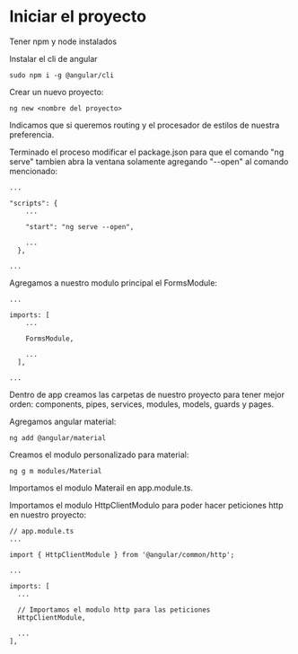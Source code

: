 # Iniciar el proyecto

Tener npm y node instalados

Instalar el cli de angular

```
sudo npm i -g @angular/cli
```

Crear un nuevo proyecto:

```
ng new <nombre del proyecto>
```

Indicamos que si queremos routing y el procesador de estilos de nuestra preferencia.

Terminado el proceso modificar el package.json para que el comando "ng serve" tambien abra la ventana solamente agregando "--open" al comando mencionado:

```
...

"scripts": {
    ...

    "start": "ng serve --open",

    ...
  },

...
```

Agregamos a nuestro modulo principal el FormsModule:
```
...

imports: [
    ...
    
    FormsModule,

    ...
  ],

...
```

Dentro de app creamos las carpetas de nuestro proyecto para tener mejor orden: components, pipes, services, modules, models, guards y pages.

Agregamos angular material:
```
ng add @angular/material
```

Creamos el modulo personalizado para material:
```
ng g m modules/Material
```

Importamos el modulo Materail en app.module.ts.

Importamos el modulo HttpClientModulo para poder hacer peticiones http en nuestro proyecto:
```
// app.module.ts
...

import { HttpClientModule } from '@angular/common/http';

...

imports: [
  ...

  // Importamos el modulo http para las peticiones
  HttpClientModule,

  ...
],
```
